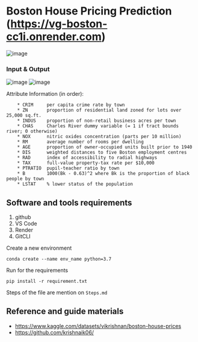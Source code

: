 # Boston House Pricing Prediction (https://vg-boston-cc1i.onrender.com)

![image](https://user-images.githubusercontent.com/67424390/209007126-ee923e4a-6a62-420a-878b-25c1f794813e.png)

### Input & Output
![image](https://user-images.githubusercontent.com/67424390/209007597-49acb296-3f39-4ee2-a508-89ba1d97d982.png)
![image](https://user-images.githubusercontent.com/67424390/209007590-51b79698-e444-4620-b93a-603b625ecfe4.png)


Attribute Information (in order):

        * CRIM     per capita crime rate by town
        * ZN       proportion of residential land zoned for lots over 25,000 sq.ft.
        * INDUS    proportion of non-retail business acres per town
        * CHAS     Charles River dummy variable (= 1 if tract bounds river; 0 otherwise)
        * NOX      nitric oxides concentration (parts per 10 million)
        * RM       average number of rooms per dwelling
        * AGE      proportion of owner-occupied units built prior to 1940
        * DIS      weighted distances to five Boston employment centres
        * RAD      index of accessibility to radial highways
        * TAX      full-value property-tax rate per $10,000
        * PTRATIO  pupil-teacher ratio by town
        * B        1000(Bk - 0.63)^2 where Bk is the proportion of black people by town
        * LSTAT    % lower status of the population

## Software and tools requirements

1. github
2. VS Code
3. Render
4. GitCLI

Create a new environment

```
conda create --name env_name python=3.7
```

Run for the requirements
```
pip install -r requirement.txt
```

Steps of the file are mention on ```Steps.md```
## Reference and guide materials 
* https://www.kaggle.com/datasets/vikrishnan/boston-house-prices
* https://github.com/krishnaik06/
